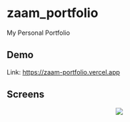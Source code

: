# zaam_portfolio
My Personal Portfolio  
## Demo
Link: https://zaam-portfolio.vercel.app
## Screens
<p align="center">
  <img src="[alt text](https://i.ibb.co/rH3NYxb/image-2023-01-07-023531201.png)" />
</p>
